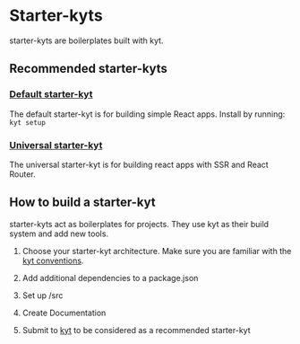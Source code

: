 # Starter-kyts

starter-kyts are boilerplates built with kyt. 

## Recommended starter-kyts

### [Default starter-kyt](https://github.com/nytm/wf-kyt-starter)

The default starter-kyt is for building simple React apps. 
Install by running: `kyt setup`

### [Universal starter-kyt](https://github.com/nytm/wf-kyt-starter-universal) 
The universal starter-kyt is for building react apps with SSR and React Router.

## How to build a starter-kyt
starter-kyts act as boilerplates for projects. They use kyt as their build system and add new tools.

1. Choose your starter-kyt architecture. Make sure you are familiar with the [kyt conventions](/conventions.md).

2. Add additional dependencies to a package.json

3. Set up /src

4. Create Documentation

5. Submit to [kyt](/issues) to be considered as a recommended starter-kyt

